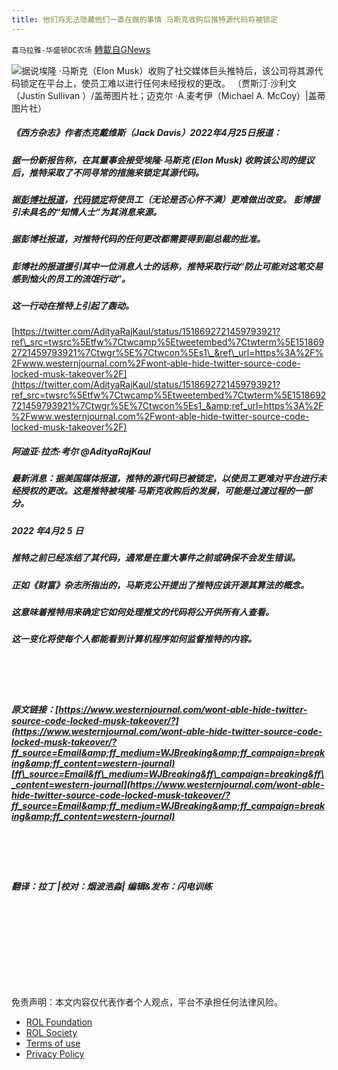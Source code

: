 ```yaml
---
title: 他们将无法隐藏他们一直在做的事情 马斯克收购后推特源代码将被锁定
---
```

`喜马拉雅-华盛顿DC农场` [轉載自GNews](https://gnews.org/zh-hans/2420344/)

![](https://assets.gnews.org/wp-content/uploads/2022/04/图片5-22.png)据说埃隆 ·马斯克（Elon Musk）收购了社交媒体巨头推特后，该公司将其源代码锁定在平台上，使员工难以进行任何未经授权的更改。 （贾斯汀·沙利文（Justin Sullivan ）/盖蒂图片社；迈克尔 ·A.麦考伊（Michael A. McCoy）|盖蒂图片社） 
##### 《西方杂志》作者杰克戴维斯（Jack Davis）2022年4月25日报道：
 
##### 据一份新报告称，在其董事会接受埃隆·马斯克 (Elon Musk) 收购该公司的提议后，推特采取了不同寻常的措施来锁定其源代码。
 
##### 据[彭博社报道](https://www.bloomberg.com/news/articles/2022-04-25/twitter-locks-down-product-changes-after-agreeing-to-musk-bid)，[代码锁定](https://www.westernjournal.com/breaking-musk-releases-first-statement-twitter-takeover-reveals-future-company/?ff_source=Email&amp;ff_medium=WJBreaking&amp;ff_campaign=breaking&amp;ff_content=western-journal)将使员工（无论是否心怀不满）更难做出改变。 彭博援引未具名的“知情人士”为其消息来源。
 
##### 据彭博社报道，对推特代码的任何更改都需要得到副总裁的批准。
 
##### 彭博社的报道援引其中一位消息人士的话称，推特采取行动“防止可能对这笔交易感到恼火的员工的流氓行动”。
 
##### 这一行动在推特上引起了轰动。
 [https://twitter.com/AdityaRajKaul/status/1518692721459793921?ref\_src=twsrc%5Etfw%7Ctwcamp%5Etweetembed%7Ctwterm%5E1518692721459793921%7Ctwgr%5E%7Ctwcon%5Es1\_&ref\_url=https%3A%2F%2Fwww.westernjournal.com%2Fwont-able-hide-twitter-source-code-locked-musk-takeover%2F](https://twitter.com/AdityaRajKaul/status/1518692721459793921?ref_src=twsrc%5Etfw%7Ctwcamp%5Etweetembed%7Ctwterm%5E1518692721459793921%7Ctwgr%5E%7Ctwcon%5Es1_&amp;ref_url=https%3A%2F%2Fwww.westernjournal.com%2Fwont-able-hide-twitter-source-code-locked-musk-takeover%2F)
 
##### *阿迪亚·拉杰·考尔* *@AdityaRajKaul* 
 
##### *最新消息：据美国媒体报道，推特的源代码已被锁定，以使员工更难对平台进行未经授权的更改。这是推特被埃隆·马斯克收购后的发展，可能是过渡过程的一部分。* 
 
##### *2022* *年4月2* *5* *日* 
 
##### 推特之前已经冻结了其代码，通常是在重大事件之前或确保不会发生错误。
 
##### 正如《财富》杂志所指出的，马斯克公开提出了推特应该开源其算法的概念。
 
##### 这意味着推特用来确定它如何处理推文的代码将公开供所有人查看。
 
##### 这一变化将使每个人都能看到计算机程序如何监督推特的内容。
 
#  
 
##### 原文链接：[https://www.westernjournal.com/wont-able-hide-twitter-source-code-locked-musk-takeover/?](https://www.westernjournal.com/wont-able-hide-twitter-source-code-locked-musk-takeover/?ff_source=Email&amp;ff_medium=WJBreaking&amp;ff_campaign=breaking&amp;ff_content=western-journal)[ff\_source=Email&ff\_medium=WJBreaking&ff\_campaign=breaking&ff\_content=western-journal](https://www.westernjournal.com/wont-able-hide-twitter-source-code-locked-musk-takeover/?ff_source=Email&amp;ff_medium=WJBreaking&amp;ff_campaign=breaking&amp;ff_content=western-journal)
 
#  
 
##### 翻译：拉丁 |校对：烟波浩淼| 编辑&发布：闪电训练
 
#  
 
#  

免责声明：本文内容仅代表作者个人观点，平台不承担任何法律风险。
  
- [ROL Foundation](https://rolfoundation.org/)
- [ROL Society](https://rolsociety.org/)
- [Terms of use](https://gnews.org/terms-of-use-3/)
- [Privacy Policy](https://gnews.org/privacy-policy/)
